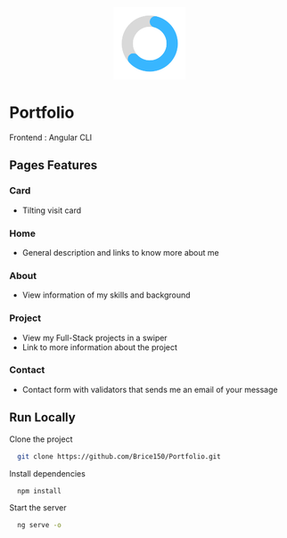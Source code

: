 <div align="center">
<img height="130px" width="130px" src="./src/assets/images/logo.png">
</div>
  
# Portfolio

Frontend : Angular CLI

## Pages Features

### Card

- Tilting visit card

### Home

- General description and links to know more about me

### About

- View information of my skills and background

### Project

- View my Full-Stack projects in a swiper
- Link to more information about the project

### Contact

- Contact form with validators that sends me an email of your message

## Run Locally

Clone the project

```bash
  git clone https://github.com/Brice150/Portfolio.git
```

Install dependencies

```bash
  npm install
```

Start the server

```bash
  ng serve -o
```
